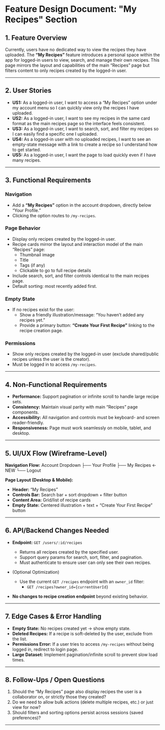 # Feature Design Document: "My Recipes" Section

## 1. Feature Overview
Currently, users have no dedicated way to view the recipes they have uploaded. The **“My Recipes”** feature introduces a personal space within the app for logged-in users to view, search, and manage their own recipes. This page mirrors the layout and capabilities of the main “Recipes” page but filters content to only recipes created by the logged-in user.

---

## 2. User Stories
- **US1:** As a logged-in user, I want to access a “My Recipes” option under my account menu so I can quickly view only the recipes I have uploaded.  
- **US2:** As a logged-in user, I want to see my recipes in the same card format as the main recipes page so the interface feels consistent.  
- **US3:** As a logged-in user, I want to search, sort, and filter my recipes so I can easily find a specific one I uploaded.  
- **US4:** As a logged-in user with no uploaded recipes, I want to see an empty-state message with a link to create a recipe so I understand how to get started.  
- **US5:** As a logged-in user, I want the page to load quickly even if I have many recipes.  

---

## 3. Functional Requirements

### Navigation
- Add a **“My Recipes”** option in the account dropdown, directly below “Your Profile.”
- Clicking the option routes to `/my-recipes`.

### Page Behavior
- Display only recipes created by the logged-in user.
- Recipe cards mirror the layout and interaction model of the main “Recipes” page:
  - Thumbnail image  
  - Title  
  - Tags (if any)  
  - Clickable to go to full recipe details  
- Include search, sort, and filter controls identical to the main recipes page.
- Default sorting: most recently added first.

### Empty State
- If no recipes exist for the user:
  - Show a friendly illustration/message: “You haven’t added any recipes yet.”
  - Provide a primary button: **“Create Your First Recipe”** linking to the recipe creation page.

### Permissions
- Show only recipes created by the logged-in user (exclude shared/public recipes unless the user is the creator).
- Must be logged in to access `/my-recipes`.

---

## 4. Non-Functional Requirements
- **Performance:** Support pagination or infinite scroll to handle large recipe sets.  
- **Consistency:** Maintain visual parity with main “Recipes” page components.  
- **Accessibility:** All navigation and controls must be keyboard- and screen reader-friendly.  
- **Responsiveness:** Page must work seamlessly on mobile, tablet, and desktop.  

---

## 5. UI/UX Flow (Wireframe-Level)

**Navigation Flow:**
Account Dropdown
├── Your Profile
├── My Recipes ← NEW
└── Logout


**Page Layout (Desktop & Mobile):**
- **Header:** “My Recipes”
- **Controls Bar:** Search bar + sort dropdown + filter button
- **Content Area:** Grid/list of recipe cards
- **Empty State:** Centered illustration + text + “Create Your First Recipe” button

---

## 6. API/Backend Changes Needed
- **Endpoint:** `GET /users/:id/recipes`  
  - Returns all recipes created by the specified user.
  - Support query params for search, sort, filter, and pagination.
  - Must authenticate to ensure user can only see their own recipes.

- (Optional Optimization)  
  - Use the current `GET /recipes` endpoint with an `owner_id` filter:
    - `GET /recipes?owner_id={currentUserId}`

- **No changes to recipe creation endpoint** beyond existing behavior.

---

## 7. Edge Cases & Error Handling
- **Empty State:** No recipes created yet → show empty state.
- **Deleted Recipes:** If a recipe is soft-deleted by the user, exclude from the list.
- **Permissions Error:** If a user tries to access `/my-recipes` without being logged in, redirect to login page.
- **Large Dataset:** Implement pagination/infinite scroll to prevent slow load times.

---

## 8. Follow-Ups / Open Questions
1. Should the “My Recipes” page also display recipes the user is a collaborator on, or strictly those they created?  
2. Do we need to allow bulk actions (delete multiple recipes, etc.) or just view for now?  
3. Should filters and sorting options persist across sessions (saved preferences)?  

---
